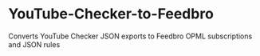 # YouTube-Checker-to-Feedbro
Converts YouTube Checker JSON exports to Feedbro OPML subscriptions and JSON rules
